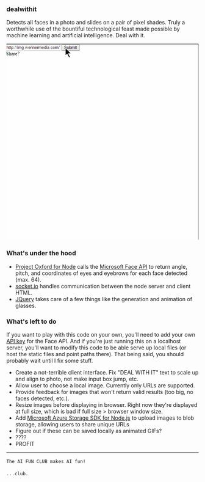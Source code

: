 ### dealwithit
Detects all faces in a photo and slides on a pair of pixel shades. Truly a worthwhile use of the bountiful technological feast made possible by machine learning and artificial intelligence. Deal with it.

![GIF](test.gif)

### What's under the hood
- [Project Oxford for Node](https://github.com/felixrieseberg/project-oxford) calls the [Microsoft Face API](http://microsoft.com/cognitive) to return angle, pitch, and coordinates of eyes and eyebrows for each face detected (max. 64).
- [socket.io](https://github.com/socketio/socket.io) handles communication between the node server and client HTML.
- [JQuery](https://jquery.com/) takes care of a few things like the generation and animation of glasses.

### What's left to do
If you want to play with this code on your own, you'll need to add your own [API key](http://microsoft.com/cognitive) for the Face API. And if you're just running this on a localhost server, you'll want to modify this code to be able serve up local files (or host the static files and point paths there). That being said, you should probably wait until I fix some stuff.
- Create a not-terrible client interface. Fix "DEAL WITH IT" text to scale up and align to photo, not make input box jump, etc. 
- Allow user to choose a local image. Currently only URLs are supported.
- Provide feedback for images that won't return valid results (too big, no faces detected, etc.).
- Resize images before displaying in browser. Right now they're displayed at full size, which is bad if full size > browser window size.
- Add [Microsoft Azure Storage SDK for Node.js](https://github.com/Azure/azure-storage-node) to upload images to blob storage, allowing users to share unique URLs
- Figure out if these can be saved locally as animated GIFs?
- ????
- PROFIT

------


	The AI FUN CLUB makes AI fun!
	
	...club.
